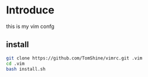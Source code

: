 # Introduce

this is my vim confg

## install 

``` sh
git clone https://github.com/TomShine/vimrc.git .vim
cd .vim
bash install.sh
```
